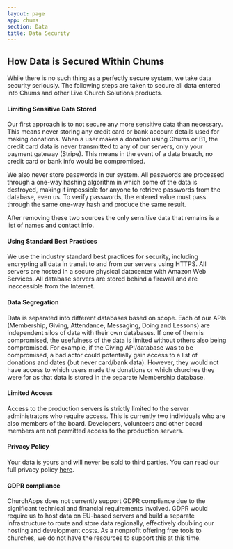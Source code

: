 ```yaml
---
layout: page
app: chums
section: Data
title: Data Security
---
```


## How Data is Secured Within Chums

While there is no such thing as a perfectly secure system, we take data security seriously. The following steps are taken to secure all data entered into Chums and other Live Church Solutions products.

#### Limiting Sensitive Data Stored

Our first approach is to not secure any more sensitive data than necessary. This means never storing any credit card or bank account details used for making donations. When a user makes a donation using Chums or B1, the credit card data is never transmitted to any of our servers, only your payment gateway (Stripe). This means in the event of a data breach, no credit card or bank info would be compromised.

We also never store passwords in our system. All passwords are processed through a one-way hashing algorithm in which some of the data is destroyed, making it impossible for anyone to retrieve passwords from the database, even us. To verify passwords, the entered value must pass through the same one-way hash and produce the same result.

After removing these two sources the only sensitive data that remains is a list of names and contact info.

#### Using Standard Best Practices

We use the industry standard best practices for security, including encrypting all data in transit to and from our servers using HTTPS. All servers are hosted in a secure physical datacenter with Amazon Web Services. All database servers are stored behind a firewall and are inaccessible from the Internet.

#### Data Segregation

Data is separated into different databases based on scope. Each of our APIs (Membership, Giving, Attendance, Messaging, Doing and Lessons) are independent silos of data with their own databases. If one of them is compromised, the usefulness of the data is limited without others also being compromised. For example, if the Giving API/database was to be compromised, a bad actor could potentially gain access to a list of donations and dates (but never card/bank data). However, they would not have access to which users made the donations or which churches they were for as that data is stored in the separate Membership database.

#### Limited Access

Access to the production servers is strictly limited to the server administrators who require access. This is currently two individuals who are also members of the board. Developers, volunteers and other board members are not permitted access to the production servers.

#### Privacy Policy

Your data is yours and will never be sold to third parties. You can read our full privacy policy [here](https://chums.org/privacy).

#### GDPR compliance

ChurchApps does not currently support GDPR compliance due to the significant technical and financial requirements involved. GDPR would require us to host data on EU-based servers and build a separate infrastructure to route and store data regionally, effectively doubling our hosting and development costs. As a nonprofit offering free tools to churches, we do not have the resources to support this at this time.
